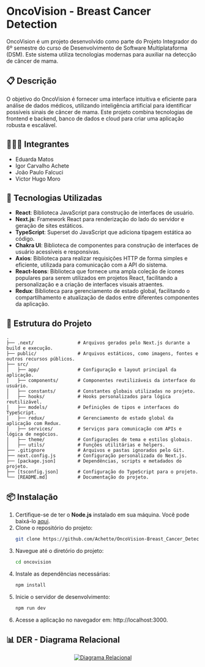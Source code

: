 # OncoVision - Breast Cancer Detection

OncoVision é um projeto desenvolvido como parte do Projeto Integrador do 6º semestre do curso de Desenvolvimento de Software Multiplataforma (DSM). Este sistema utiliza tecnologias modernas para auxiliar na detecção de câncer de mama.

## 📋 Descrição

O objetivo do OncoVision é fornecer uma interface intuitiva e eficiente para análise de dados médicos, utilizando inteligência artificial para identificar possíveis sinais de câncer de mama. Este projeto combina tecnologias de frontend e backend, banco de dados e cloud para criar uma aplicação robusta e escalável.

## 🧑‍🤝‍🧑 Integrantes

- Eduarda Matos
- Igor Carvalho Achete
- João Paulo Falcuci
- Victor Hugo Moro

## 🚀 Tecnologias Utilizadas

- **React**: Biblioteca JavaScript para construção de interfaces de usuário.
- **Next.js**: Framework React para renderização do lado do servidor e geração de sites estáticos.
- **TypeScript**: Superset do JavaScript que adiciona tipagem estática ao código.
- **Chakra UI**: Biblioteca de componentes para construção de interfaces de usuário acessíveis e responsivas.
- **Axios**: Biblioteca para realizar requisições HTTP de forma simples e eficiente, utilizada para comunicação com a API do sistema.
- **React-Icons**: Biblioteca que fornece uma ampla coleção de ícones populares para serem utilizados em projetos React, facilitando a personalização e a criação de interfaces visuais atraentes.
- **Redux**: Biblioteca para gerenciamento de estado global, facilitando o compartilhamento e atualização de dados entre diferentes componentes da aplicação.

## 📂 Estrutura do Projeto

```plaintext
.
├── .next/                # Arquivos gerados pelo Next.js durante a build e execução.
├── public/               # Arquivos estáticos, como imagens, fontes e outros recursos públicos.
├── src/
│   ├── app/              # Configuração e layout principal da aplicação.
│   ├── components/       # Componentes reutilizáveis da interface do usuário.
│   ├── constants/        # Constantes globais utilizadas no projeto.
│   ├── hooks/            # Hooks personalizados para lógica reutilizável.
│   ├── models/           # Definições de tipos e interfaces do TypeScript.
│   ├── redux/            # Gerenciamento de estado global da aplicação com Redux.
│   ├── services/         # Serviços para comunicação com APIs e lógica de negócios.
│   ├── theme/            # Configurações de tema e estilos globais.
│   ├── utils/            # Funções utilitárias e helpers.
├── .gitignore            # Arquivos e pastas ignorados pelo Git.
├── next.config.js        # Configuração personalizada do Next.js.
├── [package.json]        # Dependências, scripts e metadados do projeto.
├── [tsconfig.json]       # Configuração do TypeScript para o projeto.
└── [README.md]           # Documentação do projeto.
```

## 📦 Instalação

1. Certifique-se de ter o **Node.js** instalado em sua máquina. Você pode baixá-lo [aqui](https://nodejs.org/).
2. Clone o repositório do projeto:
   ```bash
   git clone https://github.com/Achette/OncoVision-Breast_Cancer_Detection.git
   ```
3. Navegue até o diretório do projeto:
   ```bash
   cd oncovision
   ```
4. Instale as dependências necessárias:
   ```bash
   npm install
   ```
5. Inicie o servidor de desenvolvimento:
   ```bash
   npm run dev
   ```
6. Acesse a aplicação no navegador em: http://localhost:3000.

## 📊 DER - Diagrama Relacional

<div align="center">
  <a href="https://mermaid.live/edit#pako:eNqNVM1u2zAMfhWBp7RLDTux41i3oj1stwHdLpuHgrUYR6gtGbKctQ3yQHuOvdhk52f2bKDTSeL3kfxEUtpDpgUBh6zAur6XmBssU8Xc6izsa02G7Y-Wdn14sEaqnDXOrrCkMVI5t5_aiB5iKJe1JTO76hkLnUs1u2KcnRytfiZ1JBxS1RfxSVWNvUeLAyWbQqNlJaF6NChkU09jll5sY2garMjIkpy0aRgN4TRSl1rbraK6nlT82ZCQmZVaDSRLZVl1gca1K_CJip7Z3Zm-OIEsc0IsiUe076T76AqtzesoqxT_E7ZDc7KnKF13RrG__5jUcNvYLSkrM2y5D2R2MqOBjssYnIdnfhmWNtFOD0Qe52OaOp6YzmWHhRTt3Vr7rENb9pPWhevZO5WbUnzq1ewygMOC_BOxeyspBCmwmxu38T3v2u17s8DZBt-mycGAeW4jZ5ZO77EXJoXrvtvf5-HuijWhQDb2Oofs5Rypy7Syv3-VPYWON91Y7r4AHBLHtexIMIfcSAHcmobmUJIpsT1CV-kUXHT3jwB3W4HmOYVUHZxPheqb1uXZzegm3wLfYFG7U1O1fT79VxcKKUHmTjfKAo-SLgTwPbwAj9een8RhHATLcBEESTyHV-ArL17762W0CBaLKIiiVXSYw1uX1PeSMFz74TLw42S9CqPDH0UenbU">
    <img src="https://mermaid.ink/img/pako:eNqNVM1u2zAMfhWBp7RLDTux41i3oj1stwHdLpuHgrUYR6gtGbKctQ3yQHuOvdhk52f2bKDTSeL3kfxEUtpDpgUBh6zAur6XmBssU8Xc6izsa02G7Y-Wdn14sEaqnDXOrrCkMVI5t5_aiB5iKJe1JTO76hkLnUs1u2KcnRytfiZ1JBxS1RfxSVWNvUeLAyWbQqNlJaF6NChkU09jll5sY2garMjIkpy0aRgN4TRSl1rbraK6nlT82ZCQmZVaDSRLZVl1gca1K_CJip7Z3Zm-OIEsc0IsiUe076T76AqtzesoqxT_E7ZDc7KnKF13RrG__5jUcNvYLSkrM2y5D2R2MqOBjssYnIdnfhmWNtFOD0Qe52OaOp6YzmWHhRTt3Vr7rENb9pPWhevZO5WbUnzq1ewygMOC_BOxeyspBCmwmxu38T3v2u17s8DZBt-mycGAeW4jZ5ZO77EXJoXrvtvf5-HuijWhQDb2Oofs5Rypy7Syv3-VPYWON91Y7r4AHBLHtexIMIfcSAHcmobmUJIpsT1CV-kUXHT3jwB3W4HmOYVUHZxPheqb1uXZzegm3wLfYFG7U1O1fT79VxcKKUHmTjfKAo-SLgTwPbwAj9een8RhHATLcBEESTyHV-ArL17762W0CBaLKIiiVXSYw1uX1PeSMFz74TLw42S9CqPDH0UenbU?type=png" alt="Diagrama Relacional">
  </a>
</div>